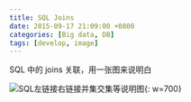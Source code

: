 ```yaml
---
title: SQL Joins
date: 2015-09-17 21:09:00 +0800
categories: [Big data, DB]
tags: [develop, image]
---
```


SQL 中的 joins 关联，用一张图来说明白

![SQL左链接右链接并集交集等说明图](/content/SQL左链接右链接并集交集等说明图.png){: w=700}
